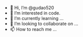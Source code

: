 - 👋 Hi, I’m @gudao520
- 👀 I’m interested in code.
- 🌱 I’m currently learning ...
- 💞️ I’m looking to collaborate on ...
- 📫 How to reach me ...

<!---
gudao520/gudao520 is a ✨ special ✨ repository because its `README.md` (this file) appears on your GitHub profile.
You can click the Preview link to take a look at your changes.
--->

